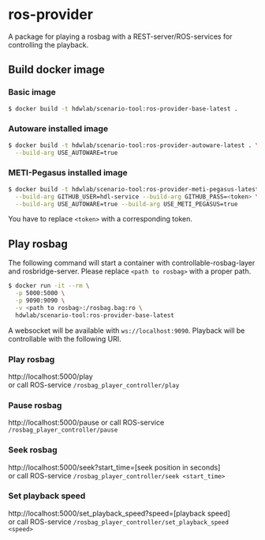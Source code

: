 # ros-provider

A package for playing a rosbag with a REST-server/ROS-services for controlling the playback.

## Build docker image
### Basic image
```bash
$ docker build -t hdwlab/scenario-tool:ros-provider-base-latest .

```

### Autoware installed image
```bash
$ docker build -t hdwlab/scenario-tool:ros-provider-autoware-latest . \
  --build-arg USE_AUTOWARE=true

```

### METI-Pegasus installed image
```bash
$ docker build -t hdwlab/scenario-tool:ros-provider-meti-pegasus-latest . \
  --build-arg GITHUB_USER=hdl-service --build-arg GITHUB_PASS=<token> \
  --build-arg USE_AUTOWARE=true --build-arg USE_METI_PEGASUS=true

```
You have to replace `<token>` with a corresponding token.

## Play rosbag
The following command will start a container with controllable-rosbag-layer and rosbridge-server. 
Please replace `<path to rosbag>` with a proper path.
```bash
$ docker run -it --rm \
  -p 5000:5000 \
  -p 9090:9090 \
  -v <path to rosbag>:/rosbag.bag:ro \
  hdwlab/scenario-tool:ros-provider-base-latest

```
A websocket will be available with `ws://localhost:9090`. 
Playback will be controllable with the following URI.

### Play rosbag
http://localhost:5000/play  
or call ROS-service `/rosbag_player_controller/play`

### Pause rosbag
http://localhost:5000/pause
or call ROS-service `/rosbag_player_controller/pause`  

### Seek rosbag
http://localhost:5000/seek?start_time=[seek position in seconds]  
or call ROS-service `/rosbag_player_controller/seek <start_time>`

### Set playback speed
http://localhost:5000/set_playback_speed?speed=[playback speed]  
or call ROS-service `/rosbag_player_controller/set_playback_speed <speed>`
